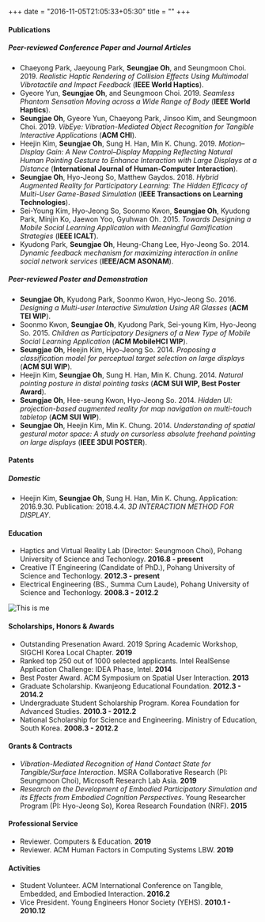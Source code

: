 +++ 
date = "2016-11-05T21:05:33+05:30" 
title = "" 
+++

#### Publications

##### Peer-reviewed Conference Paper and Journal Articles 
* Chaeyong Park, Jaeyoung Park, **Seungjae Oh**, and Seungmoon Choi. 2019. *Realistic Haptic Rendering of Collision Effects Using Multimodal Vibrotactile and Impact Feedback* (**IEEE World Haptics**).
* Gyeore Yun, **Seungjae Oh**, and Seungmoon Choi. 2019. *Seamless Phantom Sensation Moving across a Wide Range of Body* (**IEEE World Haptics**).
* **Seungjae Oh**, Gyeore Yun, Chaeyong Park, Jinsoo Kim, and Seungmoon Choi. 2019. *VibEye: Vibration-Mediated Object Recognition for Tangible Interactive Applications* (**ACM CHI**).
* Heejin Kim, **Seungjae Oh**, Sung H. Han, Min K. Chung. 2019. *Motion–Display Gain: A New Control–Display Mapping Reflecting Natural Human Pointing Gesture to Enhance Interaction with Large Displays at a Distance* (**International Journal of Human-Computer Interaction**).
* **Seungjae Oh**, Hyo-Jeong So, Matthew Gaydos. 2018. *Hybrid Augmented Reality for Participatory Learning: The Hidden Efficacy of Multi-User Game-Based Simulation* (**IEEE Transactions on Learning Technologies**).
* Sei-Young Kim, Hyo-Jeong So, Soonmo Kwon, **Seungjae Oh**, Kyudong Park, Minjin Ko, Jaewon Yoo, Gyuhwan Oh. 2015. *Towards Designing a Mobile Social Learning Application with Meaningful Gamification Strategies* (**IEEE ICALT**).
* Kyudong Park, **Seungjae Oh**, Heung-Chang Lee, Hyo-Jeong So. 2014. *Dynamic feedback mechanism for maximizing interaction in online social network services* (**IEEE/ACM ASONAM**).

##### Peer-reviewed Poster and Demonstration
* **Seungjae Oh**, Kyudong Park, Soonmo Kwon, Hyo-Jeong So. 2016. *Designing a Multi-user Interactive Simulation Using AR Glasses* (**ACM TEI WIP**). 
* Soonmo Kwon, **Seungjae Oh**, Kyudong Park, Sei-young Kim, Hyo-Jeong So. 2015. *Children as Participatory Designers of a New Type of Mobile Social Learning Application* (**ACM MobileHCI WIP**). 
* **Seungjae Oh**, Heejin Kim, Hyo-Jeong So. 2014. *Proposing a classification model for perceptual target selection on large displays* (**ACM SUI WIP**). 
* Heejin Kim, **Seungjae Oh**, Sung H. Han, Min K. Chung. 2014. *Natural pointing posture in distal pointing tasks* (**ACM SUI WIP, Best Poster Award**).
* **Seungjae Oh**, Hee-seung Kwon, Hyo-Jeong So. 2014. *Hidden UI: projection-based augmented reality for map navigation on multi-touch tabletop* (**ACM SUI WIP**).
* **Seungjae Oh**, Heejin Kim, Min K. Chung. 2014. *Understanding of spatial gestural motor space: A study on cursorless absolute freehand pointing on large displays* (**IEEE 3DUI POSTER**).


#### Patents

##### Domestic
* Heejin Kim, **Seungjae Oh**, Sung H. Han, Min K. Chung. Application: 2016.9.30. Publication: 2018.4.4. *3D INTERACTION METHOD FOR DISPLAY*.


#### Education
* Haptics and Virtual Reality Lab (Director: Seungmoon Choi), Pohang University of Science and Techonlogy. **2016.8 - present**
* Creative IT Engineering (Candidate of PhD.), Pohang University of Science and Techonlogy. **2012.3 - present**
* Electrical Engineering (BS., Summa Cum Laude), Pohang University of Science and Techonlogy. **2008.3 - 2012.2**

![This is me][1]

#### Scholarships, Honors & Awards
* Outstanding Presenation Award. 2019 Spring Academic Workshop, SIGCHI Korea Local Chapter. **2019**
* Ranked top 250 out of 1000 selected applicants. Intel RealSense Application Challenge: IDEA Phase, Intel. **2014**
* Best Poster Award. ACM Symposium on Spatial User Interaction. **2013**
* Graduate Scholarship. Kwanjeong Educational Foundation. **2012.3 - 2014.2**
* Undergraduate Student Scholarship Program. Korea Foundation for Advanced Studies. **2010.3 - 2012.2**
* National Scholarship for Science and Engineering. Ministry of Education, South Korea. **2008.3 - 2012.2**


#### Grants & Contracts
* *Vibration-Mediated Recognition of Hand Contact State for Tangible/Surface Interaction*. MSRA Collaborative Research (PI: Seungmoon Choi), Microsoft Research Lab Asia. **2019**
* *Research on the Development of Embodied Participatory Simulation and its Effects from Embodied Cognition Perspectives*. Young Researcher Program (PI: Hyo-Jeong So), Korea Research Foundation (NRF). **2015**


#### Professional Service
* Reviewer. Computers & Education. **2019**
* Reviewer. ACM Human Factors in Computing Systems LBW. **2019**


#### Activities
* Student Volunteer. ACM International Conference on Tangible, Embedded, and Embodied Interaction. **2016.2**
* Vice President. Young Engineers Honor Society (YEHS). **2010.1 - 2010.12**


[1]: /img/seungjae.jpg

